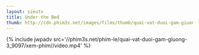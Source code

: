 ```yaml
---
layout: sieutv
title: Under the Bed
thumb: http://cdn.phim3s.net/images/films/thumb/quai-vat-duoi-gam-giuong-3-under-the-bed-2016.jpg
---
```

{% include jwpadv src='//phim3s.net/phim-le/quai-vat-duoi-gam-giuong-3_9097/xem-phim//video.mp4' %}